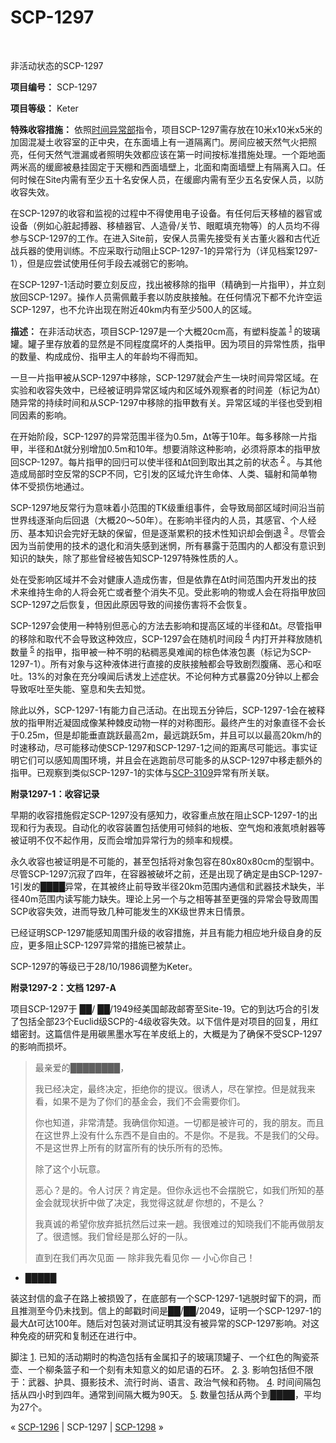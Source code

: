 # SCP-1297
                        


 



非活动状态的SCP-1297



**项目编号：** SCP-1297

**项目等级：** Keter

**特殊收容措施：** 依照[时间异常部](/scp-1780)指令，项目SCP-1297需存放在10米x10米x5米的加固混凝土收容室的正中央，在东面墙上有一道隔离门。房间应被天然气火把照亮，任何天然气泄漏或者照明失效都应该在第一时间按标准措施处理。一个距地面两米高的缓廊被悬挂固定于天棚和西面墙壁上，北面和南面墙壁上有隔离入口。任何时候在Site内需有至少五十名安保人员，在缓廊内需有至少五名安保人员，以防收容失效。

在SCP-1297的收容和监视的过程中不得使用电子设备。有任何后天移植的器官或设备（例如心脏起搏器、移植器官、人造骨/关节、眼眶填充物等）的人员均不得参与SCP-1297的工作。在进入Site前，安保人员需先接受有关古董火器和古代近战兵器的使用训练。不应采取行动阻止SCP-1297-1的异常行为（详见档案1297-1），但是应尝试使用任何手段去减弱它的影响。

在SCP-1297-1活动时要立刻反应，找出被移除的指甲（精确到一片指甲），并立刻放回SCP-1297。操作人员需佩戴手套以防皮肤接触。在任何情况下都不允许空运SCP-1297，也不允许出现在附近40km内有至少500人的区域。

**描述：** 在非活动状态，项目SCP-1297是一个大概20cm高，有塑料旋盖<sup class='footnoteref'>
 <a shape='rect' class='footnoteref' id='footnoteref-1' href='javascript:;' onclick='WIKIDOT.page.utils.scrollToReference(&apos;footnote-1&apos;)'>1</a>
</sup>的玻璃罐。罐子里存放着的显然是不同程度腐坏的人类指甲。因为项目的异常性质，指甲的数量、构成成份、指甲主人的年龄均不得而知。

一旦一片指甲被从SCP-1297中移除，SCP-1297就会产生一块时间异常区域。在实验和收容失效中，已经被证明异常区域内和区域外观察者的时间差（标记为Δt）随异常的持续时间和从SCP-1297中移除的指甲数有关。异常区域的半径也受到相同因素的影响。

在开始阶段，SCP-1297的异常范围半径为0.5m，Δt等于10年。每多移除一片指甲，半径和Δt就分别增加0.5m和10年。想要消除这种影响，必须将原本的指甲放回SCP-1297。每片指甲的回归可以使半径和Δt回到取出其之前的状态<sup class='footnoteref'>
 <a shape='rect' class='footnoteref' id='footnoteref-2' href='javascript:;' onclick='WIKIDOT.page.utils.scrollToReference(&apos;footnote-2&apos;)'>2</a>
</sup>。与其他造成局部时空反常的SCP不同，它引发的区域允许生命体、人类、辐射和简单物体不受损伤地通过。

SCP-1297地反常行为意味着小范围的TK级重组事件，会导致局部区域时间沿当前世界线逐渐向后回退（大概20～50年）。在影响半径内的人员，其感官、个人经历、基本知识会完好无缺的保留，但是逐渐累积的技术性知识却会倒退<sup class='footnoteref'>
 <a shape='rect' class='footnoteref' id='footnoteref-3' href='javascript:;' onclick='WIKIDOT.page.utils.scrollToReference(&apos;footnote-3&apos;)'>3</a>
</sup>。尽管会因为当前使用的技术的退化和消失感到迷惘，所有暴露于范围内的人都没有意识到知识的缺失，除了那些曾经被告知SCP-1297特殊性质的人。

处在受影响区域并不会对健康人造成伤害，但是依靠在Δt时间范围内开发出的技术来维持生命的人将会死亡或者整个消失不见。受此影响的物或人会在将指甲放回SCP-1297之后恢复，但因此原因导致的间接伤害将不会恢复。

SCP-1297会使用一种特别但恶心的方法去影响和提高区域的半径和Δt。尽管指甲的移除和取代不会导致这种效应，SCP-1297会在随机时间段<sup class='footnoteref'>
 <a shape='rect' class='footnoteref' id='footnoteref-4' href='javascript:;' onclick='WIKIDOT.page.utils.scrollToReference(&apos;footnote-4&apos;)'>4</a>
</sup>内打开并释放随机数量<sup class='footnoteref'>
 <a shape='rect' class='footnoteref' id='footnoteref-5' href='javascript:;' onclick='WIKIDOT.page.utils.scrollToReference(&apos;footnote-5&apos;)'>5</a>
</sup>的指甲，指甲被一种不明的粘稠恶臭难闻的棕色体液包裹（标记为SCP-1297-1）。所有对象与这种液体进行直接的皮肤接触都会导致剧烈腹痛、恶心和呕吐。13%的对象在充分嗅闻后诱发上述症状。不论何种方式暴露20分钟以上都会导致呕吐至失能、窒息和失去知觉。

除此以外，SCP-1297-1有能力自己活动。在出现五分钟后，SCP-1297-1会在被释放的指甲附近凝固成像某种棘皮动物一样的对称图形。最终产生的对象直径不会长于0.25m，但是却能垂直跳跃最高2m，最远跳跃5m，并且可以以最高20km/h的时速移动，尽可能移动使SCP-1297和SCP-1297-1之间的距离尽可能远。事实证明它们可以感知周围环境，并且会在逃跑前尽可能多的从SCP-1297中移走额外的指甲。已观察到类似SCP-1297-1的实体与<a shape='rect' class='newpage' href='/scp-3109'>SCP-3109</a>异常有所关联。

**附录1297-1：收容记录** 

早期的收容措施假定SCP-1297没有感知力，收容重点放在阻止SCP-1297-1的出现和行为表现。自动化的收容装置包括使用可倾斜的地板、空气炮和液氮喷射器等被证明不仅不起作用，反而会增加异常行为的频率和规模。

永久收容也被证明是不可能的，甚至包括将对象包容在80x80x80cm的型钢中。尽管SCP-1297沉寂了四年，在容器被破坏之前，还是出现了确定是由SCP-1297-1引发的████异常，在其被终止前导致半径20km范围内通信和武器技术缺失，半径40m范围内读写能力缺失。理论上另一个与之相等甚至更强的异常会导致周围SCP收容失效，进而导致几种可能发生的XK级世界末日情景。

已经证明SCP-1297能感知周围升级的收容措施，并且有能力相应地升级自身的反应，更多阻止SCP-1297异常的措施已被禁止。

SCP-1297的等级已于28/10/1986调整为Keter。

**附录1297-2：文档 1297-A** 

项目SCP-1297于 ██/ ██/1949经美国邮政邮寄至Site-19。它的到达巧合的引发了包括全部23个Euclid级SCP的-4级收容失效。以下信件是对项目的回复，用红蜡密封。这篇信件是用碳黑墨水写在羊皮纸上的，大概是为了确保不受SCP-1297的影响而损坏。


> 最亲爱的████████，
> 
> 我已经决定，最终决定，拒绝你的提议。很诱人，尽在掌控。但是就我来看，如果不是为了你们的基金会，我们不会需要你们。
> 
> 你也知道，非常清楚。我确信你知道。一切都是被许可的，我的朋友。而且在这世界上没有什么东西不是自由的。不是你。不是我。不是我们的父母。不是这世界上所有的财富所有的快乐所有的恐怖。
> 
> 除了这个小玩意。
> 
> 恶心？是的。令人讨厌？肯定是。但你永远也不会摆脱它，如我们所知的基金会就现状折中做了决定，我觉得这就*是* 你想的，不是么？
> 
> 我真诚的希望你放弃抵抗然后过来一趟。我很难过的知晓我们不能再做朋友了。很遗憾。我们曾经是那么好的一队。
> 
> 直到在我们再次见面 — 除非我先看见你 — 小心你自己！
- █████
> 

装这封信的盒子在路上被损毁了，在底部有一个SCP-1297-1逃脱时留下的洞，而且推测至今仍未找到。信上的邮戳时间是██/██/2049，证明一个SCP-1297-1的最大Δt可达100年。随后对包装对测试证明其没有被异常的SCP-1297影响。对这种免疫的研究和复制还在进行中。


脚注
<a shape='rect' href='javascript:;' onclick='WIKIDOT.page.utils.scrollToReference(&apos;footnoteref-1&apos;)'>1</a>. 已知的活动期时的构造包括有金属扣子的玻璃顶罐子、一个红色的陶瓷茶壶、一个柳条篮子和一个刻有未知意义的如尼语的石环。
<a shape='rect' href='javascript:;' onclick='WIKIDOT.page.utils.scrollToReference(&apos;footnoteref-2&apos;)'>2</a>.
<a shape='rect' href='javascript:;' onclick='WIKIDOT.page.utils.scrollToReference(&apos;footnoteref-3&apos;)'>3</a>. 影响包括但不限于：武器、护具、摄影技术、流行时尚、语言、政治气候和药物。
<a shape='rect' href='javascript:;' onclick='WIKIDOT.page.utils.scrollToReference(&apos;footnoteref-4&apos;)'>4</a>. 时间间隔包括从四小时到四年。通常到间隔大概为90天。
<a shape='rect' href='javascript:;' onclick='WIKIDOT.page.utils.scrollToReference(&apos;footnoteref-5&apos;)'>5</a>. 数量包括从两个到████，平均为27个。



« [SCP-1296](/scp-1296) | SCP-1297 | [SCP-1298](/scp-1298) »





                    